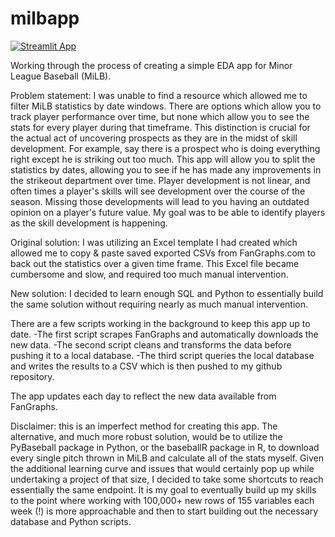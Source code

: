 # milbapp
[![Streamlit App](https://static.streamlit.io/badges/streamlit_badge_black_white.svg)](https://share.streamlit.io/matt20/milbapp/MiLB_App_Home.py)

Working through the process of creating a simple EDA app for Minor League Baseball (MiLB). 

Problem statement: I was unable to find a resource which allowed me to filter MiLB statistics by date windows. There are options which
allow you to track player performance over time, but none which allow you to see the stats for every player during that timeframe. This distinction 
is crucial for the actual act of uncovering prospects as they are in the midst of skill development. For example, say there is a prospect who is doing
everything right except he is striking out too much. This app will allow you to split the statistics by dates, allowing you to see if he has made any 
improvements in the strikeout department over time. Player development is not linear, and often times a player's skills will see development over the course of the 
season. Missing those developments will lead to you having an outdated opinion on a player's future value. My goal was to be able to identify players 
as the skill development is happening. 

Original solution: I was utilizing an Excel template I had created which allowed me to copy & paste saved exported CSVs from FanGraphs.com to back out the 
statistics over a given time frame. This Excel file became cumbersome and slow, and required too much manual intervention. 

New solution: I decided to learn enough SQL and Python to essentially build the same solution without requiring nearly as much manual intervention.

There are a few scripts working in the background to keep this app up to date. 
  -The first script scrapes FanGraphs and automatically downloads the new data. 
  -The second script cleans and transforms the data before pushing it to a local database. 
  -The third script queries the local database and writes the results to a CSV which is then pushed to my github repository. 

The app updates each day to reflect the new data available from FanGraphs. 

Disclaimer: this is an imperfect method for creating this app. The alternative, and much more robust solution, would be to utilize the PyBaseball package in
Python, or the baseballR package in R, to download every single pitch thrown in MiLB and calculate all of the stats myself. Given the additional learning curve 
and issues that would certainly pop up while undertaking a project of that size, I decided to take some shortcuts to reach essentially the same endpoint. It is 
my goal to eventually build up my skills to the point where working with 100,000+ new rows of 155 variables each week (!) is more approachable and then to 
start building out the necessary database and Python scripts.



